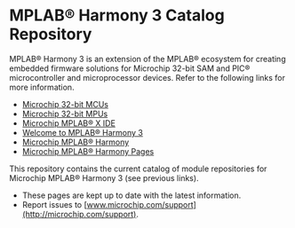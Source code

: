 # MPLAB® Harmony 3 Catalog Repository

MPLAB® Harmony 3 is an extension of the MPLAB® ecosystem for creating
embedded firmware solutions for Microchip 32-bit SAM and PIC® microcontroller
and microprocessor devices.  Refer to the following links for more information.
 - [Microchip 32-bit MCUs](https://www.microchip.com/design-centers/32-bit)
 - [Microchip 32-bit MPUs](https://www.microchip.com/design-centers/32-bit-mpus)
 - [Microchip MPLAB® X IDE](https://www.microchip.com/mplab/mplab-x-ide)
 - [Welcome to MPLAB® Harmony 3](https://github.com/Microchip-MPLAB-Harmony/Microchip-MPLAB-Harmony.github.io/wiki)
 - [Microchip MPLAB® Harmony](https://www.microchip.com/mplab/mplab-harmony)
 - [Microchip MPLAB® Harmony Pages](https://microchip-mplab-harmony.github.io/)

This repository contains the current catalog of module repositories for
Microchip MPLAB® Harmony 3 (see previous links).

 - These pages are kept up to date with the latest information.
 - Report issues to [www.microchip.com/support](http://microchip.com/support).
